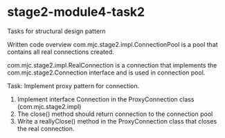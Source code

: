 # stage2-module4-task2
Tasks for structural design pattern

Written code overview
com.mjc.stage2.impl.ConnectionPool is a pool that contains all real connections created.

com.mjc.stage2.impl.RealConnection is a connection that implements the com.mjc.stage2.Connection interface and is used in connection pool.

Task: Implement proxy pattern for connection.
1. Implement interface Connection in the ProxyConnection class (com.mjc.stage2.impl)
2. The close() method should return connection to the connection pool
3. Write a reallyClose() method in the ProxyConnection class that closes the real connection.
